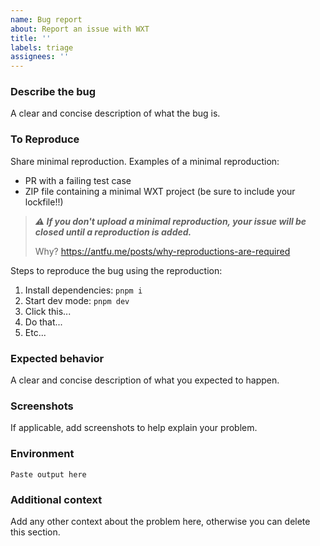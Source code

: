 ```yaml
---
name: Bug report
about: Report an issue with WXT
title: ''
labels: triage
assignees: ''
---
```


### Describe the bug

A clear and concise description of what the bug is.

### To Reproduce

Share minimal reproduction. Examples of a minimal reproduction:

- PR with a failing test case
- ZIP file containing a minimal WXT project (be sure to include your lockfile!!)

> **_⚠️ If you don't upload a minimal reproduction, your issue will be closed until a reproduction is added._**
>
> Why? https://antfu.me/posts/why-reproductions-are-required

Steps to reproduce the bug using the reproduction:

1. Install dependencies: `pnpm i`
2. Start dev mode: `pnpm dev`
3. Click this...
4. Do that...
5. Etc...

### Expected behavior

A clear and concise description of what you expected to happen.

### Screenshots

If applicable, add screenshots to help explain your problem.

### Environment

<!--- Run `npx envinfo --system --browsers --binaries --npmPackages wxt,vite` and paste the output below -->

```
Paste output here
```

### Additional context

Add any other context about the problem here, otherwise you can delete this section.
